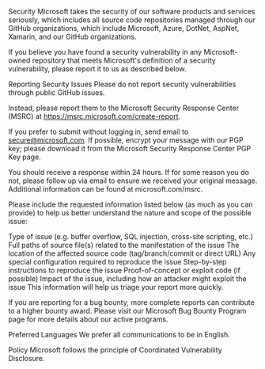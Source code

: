 Security
Microsoft takes the security of our software products and services seriously, which includes all source code repositories managed through our GitHub organizations, which include Microsoft, Azure, DotNet, AspNet, Xamarin, and our GitHub organizations.

If you believe you have found a security vulnerability in any Microsoft-owned repository that meets Microsoft's definition of a security vulnerability, please report it to us as described below.

Reporting Security Issues
Please do not report security vulnerabilities through public GitHub issues.

Instead, please report them to the Microsoft Security Response Center (MSRC) at https://msrc.microsoft.com/create-report.

If you prefer to submit without logging in, send email to secure@microsoft.com. If possible, encrypt your message with our PGP key; please download it from the Microsoft Security Response Center PGP Key page.

You should receive a response within 24 hours. If for some reason you do not, please follow up via email to ensure we received your original message. Additional information can be found at microsoft.com/msrc.

Please include the requested information listed below (as much as you can provide) to help us better understand the nature and scope of the possible issue:

Type of issue (e.g. buffer overflow, SQL injection, cross-site scripting, etc.)
Full paths of source file(s) related to the manifestation of the issue
The location of the affected source code (tag/branch/commit or direct URL)
Any special configuration required to reproduce the issue
Step-by-step instructions to reproduce the issue
Proof-of-concept or exploit code (if possible)
Impact of the issue, including how an attacker might exploit the issue
This information will help us triage your report more quickly.

If you are reporting for a bug bounty, more complete reports can contribute to a higher bounty award. Please visit our Microsoft Bug Bounty Program page for more details about our active programs.

Preferred Languages
We prefer all communications to be in English.

Policy
Microsoft follows the principle of Coordinated Vulnerability Disclosure.
